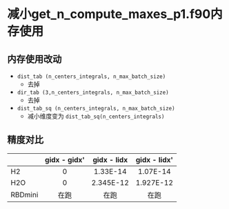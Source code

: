 # 减小get_n_compute_maxes_p1.f90内存使用

## 内存使用改动
- `dist_tab (n_centers_integrals, n_max_batch_size)`
  - 去掉
- `dir_tab (3,n_centers_integrals, n_max_batch_size)`
  - 去掉
- `dist_tab_sq (n_centers_integrals, n_max_batch_size)`
  - 减小维度变为 `dist_tab_sq(n_centers_integrals)`  

## 精度对比  
|         | gidx - gidx' | gidx - lidx | gidx - lidx' |
| :----   | :----:       | :----:      | :----:       | 
| H2      | 0            | 1.33E-14    | 1.07E-14      |
| H2O     | 0            | 2.345E-12   | 1.927E-12     |
| RBDmini | 在跑         | 在跑         | 在跑          |

